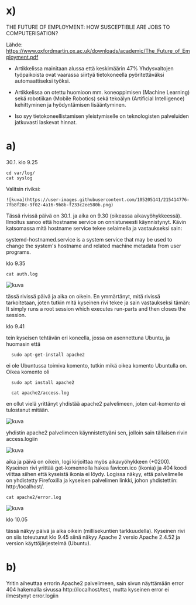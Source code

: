 # x)

THE FUTURE OF EMPLOYMENT: HOW SUSCEPTIBLE ARE JOBS TO COMPUTERISATION?

Lähde: https://www.oxfordmartin.ox.ac.uk/downloads/academic/The_Future_of_Employment.pdf

- Artikkelissa mainitaan alussa että keskimäärin 47% Yhdysvaltojen työpaikoista ovat vaarassa siirtyä tietokoneella pyöritettäväksi automaattiseksi työksi.

- Artikkelissa on otettu huomioon mm. koneoppimisen (Machine Learning) sekä robotiikan (Mobile Robotics) sekä tekoälyn (Artificial Intelligence) kehittyminen ja hyödyntämisen lisääntyminen. 

- Iso syy tietokoneellistamisen yleistymiselle on teknologisten palveluiden jatkuvasti laskevat hinnat. 

# a)

30.1. klo 9.25

    cd var/log/
    cat syslog
    
Valitsin riviksi: 

    ![kuva](https://user-images.githubusercontent.com/105205141/215414776-7fb8f28c-9f02-4a16-9b8b-f233c2ee580b.png)
    
Tässä rivissä päivä on 30.1. ja aika on 9.30 (oikeassa aikavyöhykkeessä). Ilmoitus sanoo että hostname service on onnistuneesti käynnistynyt. Kävin katsomassa mitä hostname service tekee selaimella ja vastaukseksi sain:

systemd-hostnamed.service is a system service that may be used to change the system's hostname and related machine metadata from user programs.

klo 9.35

    cat auth.log
    
 ![kuva](https://user-images.githubusercontent.com/105205141/215415986-4851c2be-9fe3-4bb1-b745-88f250379c29.png)
 
 tässä rivissä päivä ja aika on oikein. En ymmärtänyt, mitä rivissä tarkoitetaan, joten tutkin mitä kyseinen rivi tekee ja sain vastaukseksi tämän: 
  It simply runs a root session which executes run-parts and then closes the session.
  
klo 9.41

  tein kyseisen tehtävän eri koneella, jossa on asennettuna Ubuntu, ja huomasin että 
  
      sudo apt-get-install apache2
      
 ei ole Ubuntussa toimiva komento, tutkin mikä oikea komento Ubuntulla on. Oikea komento oli
 
      sudo apt install apache2
      
      cat apache2/access.log
      
 en ollut vielä yrittänyt yhdistää apache2 palvelimeen, joten cat-komento ei tulostanut mitään.
 
 ![kuva](https://user-images.githubusercontent.com/105205141/215417623-5a0b262a-dc5b-44dd-af9e-456265daf933.png)

yhdistin apache2 palvelimeen käynnistettyäni sen, jolloin sain tällaisen rivin access.logiin

![kuva](https://user-images.githubusercontent.com/105205141/215418133-2816ee3a-d174-4ea1-a6f2-79ef7abc1405.png)

aika ja päivä on oikein, logi kirjoittaa myös aikavyöhykkeen (+0200). Kyseinen rivi yrittää get-komennolla hakea favicon.ico (ikonia) ja 404 koodi viittaa siihen että kyseistä ikonia ei löydy. Logissa näkyy, että palvelimelle on yhdistetty Firefoxilla ja kyseisen palvelimen linkki, johon yhdistettiin: http:/localhost/.


    cat apache2/error.log
    
![kuva](https://user-images.githubusercontent.com/105205141/215421238-4581357f-8832-4dbc-97d1-78e674c2f2d9.png)

klo 10.05

tässä näkyy päivä ja aika oikein (millisekuntien tarkkuudella). Kyseinen rivi on siis toteutunut klo 9.45 siinä näkyy Apache 2 versio Apache 2.4.52 ja version käyttöjärjestelmä (Ubuntu). 

# b)

Yritin aiheuttaa errorin Apache2 palvelimeen, sain sivun näyttämään error 404 hakemalla sivussa http://localhost/test, mutta kyseinen error ei ilmestynyt error.logiin
